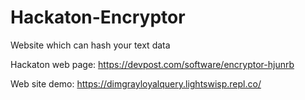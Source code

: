 # Hackaton-Encryptor
Website which can hash your text data

Hackaton web page: https://devpost.com/software/encryptor-hjunrb

Web site demo: https://dimgrayloyalquery.lightswisp.repl.co/
